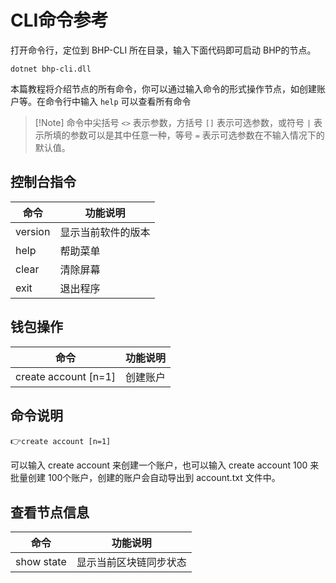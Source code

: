 # CLI命令参考

打开命令行，定位到 BHP-CLI 所在目录，输入下面代码即可启动 BHP的节点。

`dotnet bhp-cli.dll`

本篇教程将介绍节点的所有命令，你可以通过输入命令的形式操作节点，如创建账户等。在命令行中输入 `help` 可以查看所有命令

> [!Note] 命令中尖括号 `<>` 表示参数，方括号 `[]` 表示可选参数，或符号 `|` 表示所填的参数可以是其中任意一种，等号 `=` 表示可选参数在不输入情况下的默认值。

## 控制台指令

| 命令    | 功能说明           |
| ------- | ------------------ |
| version | 显示当前软件的版本 |
| help    | 帮助菜单           |
| clear   | 清除屏幕           |
| exit    | 退出程序           |

## 钱包操作

| 命令                 | 功能说明 |
| -------------------- | -------- |
| create account [n=1] | 创建账户 |

## 命令说明

👉`create account [n=1]`

可以输入 create account 来创建一个账户，也可以输入 create account 100 来批量创建 100个账户，创建的账户会自动导出到 account.txt 文件中。

## 查看节点信息

| 命令       | 功能说明               |
| ---------- | ---------------------- |
| show state | 显示当前区块链同步状态 |
